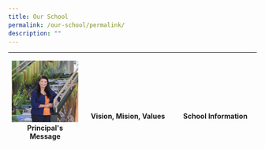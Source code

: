 ```yaml
---
title: Our School
permalink: /our-school/permalink/
description: ""
---
```

<table style="height: 202px; width: 100%; border-collapse: collapse; margin-left: auto; margin-right: auto;">
<tbody>
<tr style="height: 92px;">
<td style="width: 29.6401%; text-align: center; height: 92px;">

![](/images/Principal%20Message1.jpg)
**Principal's Message**
<td style="width: 37.0265%; text-align: center; height: 92px;">
<p>&nbsp;</p>
<p>&nbsp;</p>
<p><strong>Vision, Mision, Values</strong></p>
</td>
<td style="width: 33.3333%; text-align: center; height: 92px;">
<p>&nbsp;</p>
<p>&nbsp;</p>
<p><strong>School Information</strong></p>
</td>
</tr>
<tr style="height: 110px;">
<td style="width: 29.6401%; text-align: center; height: 110px;">
<p>&nbsp;</p>
<p>&nbsp;</p>
<p><strong>Our Staff</strong></p>
</td>
<td style="width: 37.0265%; text-align: center; height: 110px;">
<p>&nbsp;</p>
<p>&nbsp;</p>
<p><strong>School Achievements</strong></p>
</td>
<td style="width: 33.3333%; text-align: center; height: 110px;">
<p>&nbsp;</p>
<p>&nbsp;</p>
<p><strong>Contact Us</strong></p>
</td>
</tr>
</tbody>
</table>